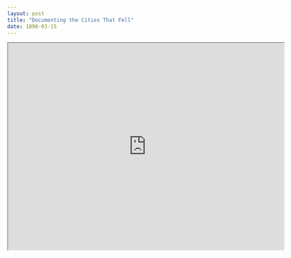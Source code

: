 ```yaml
---
layout: post
title: "Documenting the Cities That Fell"
date: 1898-03-15
---
```


<iframe src="https://www.google.com/maps/d/u/0/embed?mid=142p78xXOX5Ka1k03Z92A34UK5Imrf2H6" width="640" height="480"></iframe>

